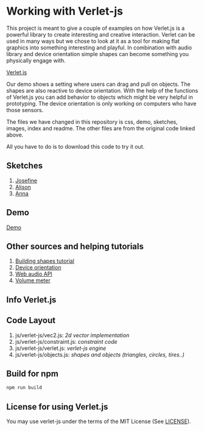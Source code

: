 Working with Verlet-js
=========

This project is meant to give a couple of examples on how Verlet.js is a powerful library to create interesting and creative interaction. Verlet can be used in many ways but we chose to look at it as a tool for making flat graphics into something interesting and playful. In combination with audio library and device orientation simple shapes can become something you physically engage with. 

[Verlet.js](https://github.com/subprotocol/verlet-js)


Our demo shows a setting where users can drag and pull on objects. The shapes are also reactive to device orientation. With the help of the functions of Verlet.js you can add behavior to objects which might be very helpful in prototyping. The device orientation is only working on computers who have those sensors.  

The files we have changed in this repository is css, demo, sketches, images, index and readme. The other files are from the original code linked above.

All you have to do is to download this code to try it out.

Sketches
--------

1. [Josefine](sketches/sketch-01/donkey.html)
2. [Alison](sketches/alisons_sketches/sketch2.html)
3. [Anna](sketches/sketchA.html)

Demo
--------

[Demo](demo/finalsketch.html)


Other sources and helping tutorials
--------
1. [Building shapes tutorial](https://www.sitepoint.com/an-introduction-to-verlet-js/)
2. [Device orientation](https://developers.google.com/web/fundamentals/native-hardware/device-orientation/)
3. [Web audio API](https://developer.mozilla.org/en-US/docs/Web/API/Web_Audio_API)
4. [Volume meter](https://github.com/cwilso/volume-meter/)



Info Verlet.js
-----------

Code Layout 
-----------
1. js/verlet-js/vec2.js: _2d vector implementation_
2. js/verlet-js/constraint.js: _constraint code_
3. js/verlet-js/verlet.js: _verlet-js engine_
4. js/verlet-js/objects.js: _shapes and objects (triangles, circles, tires..)_

Build for npm
-------------

``` js
npm run build
```

License for using Verlet.js
-------
You may use verlet-js under the terms of the MIT License (See [LICENSE](LICENSE)).

